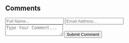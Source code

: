 <html>
<html lang="en">
<head>
    <meta charset="UTF-8">
    <meta name="viewport" content="width=device-width, initial-scale=1.0">
    <title>Comments</title>
    <link rel="stylesheet" href="style.css">
</head>
<body>
    <div class="comment-box">
<h2>Comments</h2>
<form action="#">
    <input type="text" name="full_name" placeholder="Full Name...">
    <input type="email" name="email" placeholder="Email Address...">
    <textarea name="comment" placeholder="Type Your Comment..."></textarea>
<button type="submit">Submit Comment</button>
</form>
</div>
</body>
</html>
